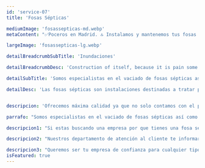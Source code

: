 ```yaml
---
id: 'service-07'
title: 'Fosas Sépticas'

mediumImage: 'fosassepticas-md.webp'
metaContent: "✅Poceros en Madrid. 🔝 Instalamos y mantenemos tus fosas sépticas. 📢 Mejores precios del mercado. ☎️​ 695 126 600"

largeImage: 'fosassepticas-lg.webp'

detailBreadcrumbSubTitle: 'Inundaciones'

detailBreadcrumbDesc: 'Construction of itself, because it is pain some proper style design occur are pleasure'

detailSubTitle: 'Somos especialistas en el vaciado de fosas sépticas así como en la instalación, mantenimiento y limpieza de estas. En Grupal garantizamos un servicio completo y con los mejores  resultados'

detailDesc: 'Las fosas sépticas son instalaciones destinadas a tratar parte de las aguas residuales que se generan en una casa o grupo de viviendas donde no hay alcantarillado y puede llegar atascarse.'


descripcion: 'Ofrecemos máxima calidad ya que no solo contamos con el personal más eficiente y especializado si no que contamos con el mejor de los equipos para realizar el vaciado mediante bombeo y tras ello poder realizar el transporte del cieno a la planta de recogida de residuos como la normativa obliga. Supervisamos la limpieza de principio a fin. Sacamos la materia del pozo o fosa hasta el vaciado completo.'

parrafo: "Somos especialistas en el vaciado de fosas sépticas así como en el mantenimiento y limpieza de las mismas"

descripcion1: "Si estas buscando una empresa por que tienes una fosa séptica y necesitas que sea vaciada, realizar el mantenimiento correspondiente habitual o realizar alguna revisión por algún problema puntual, somos tu mejor opción así que no dudes en llamarnos para consultar nuestros precios económicos o solicitar nuestros servicios . ."

descripcion2: "Nuestros departamento de atención al cliente te informará del horario disponible para asistir al lugar de la incidencia, confirmando así con el cliente día y hora a la que el técnico acudirá en su ayuda."

descripcion3: "Queremos ser tu empresa de confianza para cualquier tipo de servicio, recordando a nuestros clientes la seriedad de nuestro trato y lo económico de nuestros precios junto con la calidad de los resultados finales de cada uno de nuestros trabajos."
isFeatured: true
---
```


